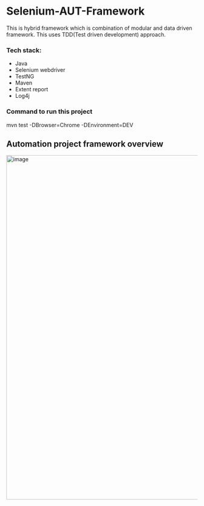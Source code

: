 # Selenium-AUT-Framework

This is hybrid framework which is combination of modular and data driven framework. This uses TDD(Test driven development) approach.

### Tech stack:
  * Java
  * Selenium webdriver
  * TestNG
  * Maven
  * Extent report 
  * Log4j
  
### Command to run this project
mvn test -DBrowser=Chrome -DEnvironment=DEV

  ## Automation project framework overview
  <img width="906" alt="image" src="https://github.com/rashmi29/fetch-coding-exercise/assets/35393664/7354e049-0c86-4fad-8a19-4e232f299fa9"><br>
